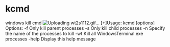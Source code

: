# kcmd
windows kill cmd
![Uploading wt2s1112.gif…]()
[+]Usage: kcmd [options]
Options:
  -f    Only kill parent processes
  -s    Only kill child processes
  -n    Specify the name of the processes to kill
  -wt   Kill all WindowsTerminal.exe processes
  -help Display this help message
